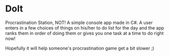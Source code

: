 # DoIt
Procrastination Station, NOT!
A simple console app made in C#. 
A user enters in a few choices of things on his/her to do list for the day and the app ranks them in order of doing them or gives you one task at a time to do right now!

Hopefully it will help someone's procrastination game get a bit slower ;)
